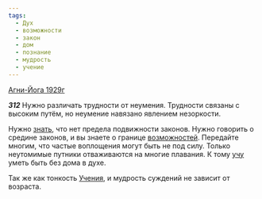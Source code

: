 ```yaml
---
tags:
  - Дух
  - возможности
  - закон
  - дом
  - познание
  - мудрость
  - учение
---
```


[Агни-Йога 1929г](https://127.0.0.1:4002/agni/1929)

___312___
Нужно различать трудности от неумения. Трудности связаны с высоким путём, но неумение навязано явлением незоркости.   

Нужно [знать](../../../tags/#познание), что нет предела подвижности законов. Нужно говорить о средине законов, и вы знаете о границе [возможностей](../../../tags/#возможности). Передайте многим, что частые воплощения могут быть не под силу. Только неутомимые путники отваживаются на многие плавания. К тому [учу](../../../tags/#учение) уметь быть без дома в духе.   

Так же как тонкость [Учения](../../../tags/#учение), и мудрость суждений не зависит от возраста.